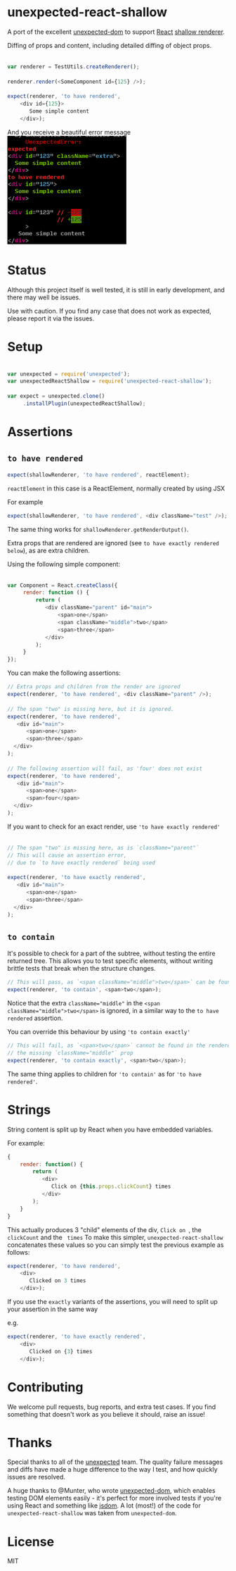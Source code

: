 # unexpected-react-shallow

A port of the excellent [unexpected-dom](https://github.com/munter/unexpected-dom) to support 
[React](http://reactjs.org) [shallow renderer](https://facebook.github.io/react/docs/test-utils.html#shallow-rendering).

Diffing of props and content, including detailed diffing of object props.

```js

var renderer = TestUtils.createRenderer();

renderer.render(<SomeComponent id={125} />);

expect(renderer, 'to have rendered', 
    <div id={125}>
       Some simple content
    </div>);

```

And you receive a beautiful error message 
![error message](https://raw.githubusercontent.com/bruderstein/unexpected-react-shallow/master/docs/error_diff.png)

# Status

Although this project itself is well tested, it is still in early development, and there may well be issues.

Use with caution.  If you find any case that does not work as expected, please report it via the issues.


# Setup

```js

var unexpected = require('unexpected');
var unexpectedReactShallow = require('unexpected-react-shallow');

var expect = unexpected.clone()
     .installPlugin(unexpectedReactShallow);

```

# Assertions
 
## `to have rendered`

```js
expect(shallowRenderer, 'to have rendered', reactElement);
```

`reactElement` in this case is a ReactElement, normally created by using JSX

For example

```js
expect(shallowRenderer, 'to have rendered', <div className="test" />);
```

The same thing works for `shallowRenderer.getRenderOutput()`.

Extra props that are rendered are ignored (see `to have exactly rendered below`), as 
are extra children.

Using the following simple component:
```js

var Component = React.createClass({
     render: function () {
         return (
            <div className="parent" id="main">
                <span>one</span>
                <span className="middle">two</span>
                <span>three</span>
            </div>
         );
     }
});
```

You can make the following assertions:

```js
// Extra props and children from the render are ignored
expect(renderer, 'to have rendered', <div className="parent" />);

// The span "two" is missing here, but it is ignored.
expect(renderer, 'to have rendered',
   <div id="main">
      <span>one</span>
      <span>three</span>
  </div>
);

// The following assertion will fail, as 'four' does not exist
expect(renderer, 'to have rendered',
   <div id="main">
      <span>one</span>
      <span>four</span>
  </div>
);
```

If you want to check for an exact render, use `'to have exactly rendered'`


```js

// The span "two" is missing here, as is `className="parent"` 
// This will cause an assertion error, 
// due to `to have exactly rendered` being used

expect(renderer, 'to have exactly rendered',
   <div id="main">
      <span>one</span>
      <span>three</span>
  </div>
);
```

## `to contain`

It's possible to check for a part of the subtree, without 
testing the entire returned tree.  This allows you to test specific elements, without
writing brittle tests that break when the structure changes.

```js
// This will pass, as `<span className="middle">two</span>` can be found in the renderers output
expect(renderer, 'to contain', <span>two</span>);
```

Notice that the extra `className="middle"` in the `<span className="middle">two</span>` is ignored,
in a similar way to the `to have rendered` assertion. 

You can override this behaviour by using `'to contain exactly'`


```js
// This will fail, as `<span>two</span>` cannot be found in the renderers output, due to 
// the missing `className="middle"` prop
expect(renderer, 'to contain exactly', <span>two</span>);

```

The same thing applies to children for `'to contain'` as for `'to have rendered'`.

# Strings

String content is split up by React when you have embedded variables.

For example:

```js
{
    render: function() {
        return (
           <div>
              Click on {this.props.clickCount} times
           </div>
        );
    }
}
```

This actually produces 3 "child" elements of the div, `Click on `, the `clickCount` and the ` times`
To make this simpler, `unexpected-react-shallow` concatenates these values so you can simply test the 
previous example as follows:

```js
expect(renderer, 'to have rendered', 
    <div>
       Clicked on 3 times
    </div>);
```

If you use the `exactly` variants of the assertions, you will need to split up your assertion in the same way

e.g.
```js
expect(renderer, 'to have exactly rendered', 
    <div>
       Clicked on {3} times
    </div>);
```

# Contributing

We welcome pull requests, bug reports, and extra test cases. If you find something that doesn't work
as you believe it should, raise an issue!

# Thanks

Special thanks to all of the [unexpected](http://github.com/unexpectedjs) team. The quality failure 
messages and diffs have made a huge difference to the way I test, and how quickly issues are resolved.

A huge thanks to @Munter, who wrote [unexpected-dom](http://github.com/munter/unexpected-dom), which enables
testing DOM elements easily - it's perfect for more involved tests if you're using React and something
like [jsdom](https://github.com/tmpvar/jsdom).  A lot (most!) of the code for `unexpected-react-shallow` was
taken from `unexpected-dom`.


# License

MIT

